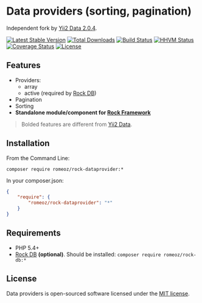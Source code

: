 Data providers (sorting, pagination)
=======================

Independent fork by [Yii2 Data 2.0.4](https://github.com/yiisoft/yii2).

[![Latest Stable Version](https://poser.pugx.org/romeOz/rock-dataprovider/v/stable.svg)](https://packagist.org/packages/romeOz/rock-dataprovider)
[![Total Downloads](https://poser.pugx.org/romeOz/rock-dataprovider/downloads.svg)](https://packagist.org/packages/romeOz/rock-dataprovider)
[![Build Status](https://travis-ci.org/romeOz/rock-dataprovider.svg?branch=master)](https://travis-ci.org/romeOz/rock-dataprovider)
[![HHVM Status](http://hhvm.h4cc.de/badge/romeoz/rock-dataprovider.svg)](http://hhvm.h4cc.de/package/romeoz/rock-dataprovider)
[![Coverage Status](https://coveralls.io/repos/romeOz/rock-dataprovider/badge.svg?branch=master)](https://coveralls.io/r/romeOz/rock-dataprovider?branch=master)
[![License](https://poser.pugx.org/romeOz/rock-dataprovider/license.svg)](https://packagist.org/packages/romeOz/rock-dataprovider)

Features
-------------------

 * Providers:
    - array
    - active (required by [Rock DB](https://github.com/romeOz/rock-db/))
 * Pagination
 * Sorting
 * **Standalone module/component for [Rock Framework](https://github.com/romeOz/rock)**
 
> Bolded features are different from [Yii2 Data](https://github.com/yiisoft/yii2).

Installation
-------------------

From the Command Line:

`composer require romeoz/rock-dataprovider:*`

In your composer.json:

```json
{
    "require": {
        "romeoz/rock-dataprovider": "*"
    }
}
```

Requirements
-------------------

 * PHP 5.4+
 * [Rock DB](https://github.com/romeOz/rock-db) **(optional)**. Should be installed: `composer require romeoz/rock-db:*`

License
-------------------

Data providers is open-sourced software licensed under the [MIT license](http://opensource.org/licenses/MIT).